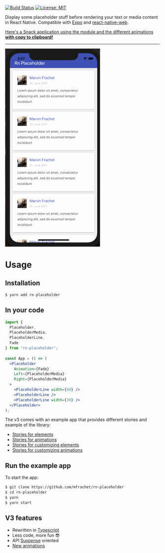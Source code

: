 [![Build Status](https://travis-ci.org/mfrachet/rn-placeholder.svg?branch=master)](https://travis-ci.org/mfrachet/rn-placeholder)
[![License: MIT](https://img.shields.io/badge/License-MIT-yellow.svg)](https://opensource.org/licenses/MIT)

Display some placeholder stuff before rendering your text or media content in React Native. Compatible with [Expo](https://expo.io/) and [react-native-web](https://github.com/necolas/react-native-web).

[Here's a Snack application using the module and the different animations **with copy to clipboard!**](https://snack.expo.io/@mfrachet/84bb31)

---

![Image of the placeholder in action](./docs/placeholder.gif)

# Usage

## Installation

```javascript
$ yarn add rn-placeholder
```

## In your code

```jsx
import {
  Placeholder,
  PlaceholderMedia,
  PlaceholderLine,
  Fade
} from "rn-placeholder";

const App = () => (
  <Placeholder
    Animation={Fade}
    Left={PlaceholderMedia}
    Right={PlaceholderMedia}
  >
    <PlaceholderLine width={80} />
    <PlaceholderLine />
    <PlaceholderLine width={30} />
  </Placeholder>
);
```

The v3 comes with an example app that provides different stories and example of the library:

- [Stories for elements](./example/storybook/stories/elements.tsx)
- [Stories for animations](./example/storybook/stories/animations.tsx)
- [Stories for customizing elements](./example/storybook/stories/customizeElements.tsx)
- [Stories for customizing animations](./example/storybook/stories/customizeAnimation.tsx)

## Run the example app

To start the app:

```sh
$ git clone https://github.com/mfrachet/rn-placeholder
$ cd rn-placeholder
$ yarn
$ yarn start
```

## V3 features

- Rewritten in [Typescript](https://www.typescriptlang.org/)
- Less code, more fun 😎
- API [Suspense](https://reactjs.org/docs/code-splitting.html#suspense) oriented
- [New animations](./src/animations)
